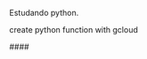 Estudando python.





create python function with gcloud 

####<!-- https://dev.to/googlecloud/using-secrets-in-google-cloud-functions-5aem -->
